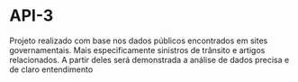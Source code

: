 # API-3
Projeto realizado com base nos dados públicos encontrados em sites governamentais. Mais especificamente sinistros de trânsito e artigos relacionados.  A partir deles será demonstrada a análise de dados precisa e de claro entendimento
